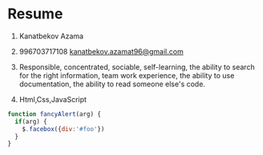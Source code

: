 # Resume
1. Kanatbekov Azama 
1. 996703717108 kanatbekov.azamat96@gmail.com

1. Responsible, concentrated, sociable, self-learning, the ability to search for the right information, team work experience, the ability to use
 documentation, the ability to read someone else's code.
1. Html,Css,JavaScript
```javascript
function fancyAlert(arg) {
  if(arg) {
    $.facebox({div:'#foo'})
  }
}
```